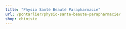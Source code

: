 ```yaml
---
title: "Physio Santé Beauté Parapharmacie"
url: /pontarlier/physio-sante-beaute-parapharmacie/
shop: chimiste
---
```

